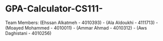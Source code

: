 # GPA-Calculator-CS111-
Team Members: (Ehssan Alkatmeh - 4010393) - (Ala Aldoukhi - 4111713) - (Moayed Mohammed - 4010011) - (Ammar Ahmad - 4010312) - (Aws Daghistani - 4010256)
